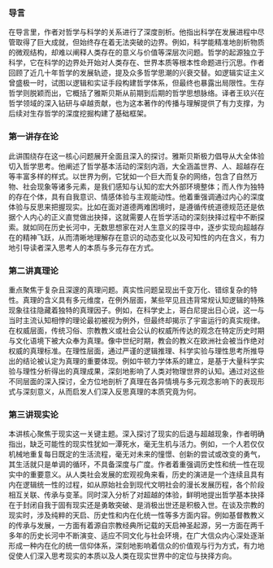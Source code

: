 ### 导言
在导言里，作者对哲学与科学的关系进行了深度剖析。他指出科学在发展进程中尽管取得了巨大成就，但始终存在着无法突破的边界。例如，科学能精准地剖析物质的微观结构，却难以阐释人类存在的意义与价值等深层次问题。哲学的起源独立于科学，它在科学的边界处开始对人类存在、世界本质等根本性命题进行沉思。作者回顾了近几十年哲学的发展轨迹，提及众多哲学思潮的兴衰交替。如逻辑实证主义曾盛极一时，试图以逻辑和实证手段构建哲学体系，但最终也暴露出局限性。生存哲学则脱颖而出，它概括了雅斯贝斯从前期到后期的哲学思想脉络。译者王玖兴在哲学领域的深入钻研与卓越贡献，也为这本著作的传播与理解提供了有力支撑，为后续对生存哲学的深度挖掘构建了基础框架。

### 第一讲存在论
此讲围绕存在这一核心问题展开全面且深入的探讨。雅斯贝斯极力倡导从大全体验切入哲学思考。他阐述了哲学基本活动的深刻内涵，大全涵盖世界、人、超越存在等丰富多样的样式。以世界为例，它犹如一个巨大而复杂的网络，包含了自然万物、社会现象等诸多元素，是我们感知与认知的宏大外部环境整体；而人作为独特的存在个体，具有自我意识、情感体验与主观能动性。他着重强调通过内心的深度体验与反思来把握现实。比如在面对道德两难困境时，是遵循传统道德规范还是依据个人内心的正义直觉做出抉择，这就需要人在哲学活动的深刻抉择过程中不断探索。就如同在历史长河中，无数思想家在对人生意义的探寻中，逐步实现向超越存在的精神飞跃，从而清晰地理解存在意识的动态变化以及可知性的内在含义，有力地引导读者深入思考人的本质与多元存在方式。

### 第二讲真理论
重点聚焦于复杂且深邃的真理问题。真实性问题呈现出千变万化、错综复杂的特性。真理的含义具有多元维度，在例外层面，某些罕见且违背常规认知逻辑的特殊现象往往隐藏着独特的真理因子。例如，在科学史上，哥白尼提出日心说，这一与当时主流认知相悖的理论最初被视为例外，但最终却揭示了宇宙运行的真实规律。在权威层面，传统习俗、宗教教义或社会公认的权威所传达的观念在特定历史时期与文化语境下被大众奉为真理。像中世纪时期，教会的教义在欧洲社会被当作绝对权威的真理标准。在理性层面，通过严谨的逻辑推理、科学实验与理性思考所推导出的结论被认定为真理的重要体现。例如牛顿力学体系的建立，是基于大量科学实验与理性分析得出的真理成果，深刻地影响了人类对物理世界的认知。通过对这些不同层面的深入探讨，全方位地剖析了真理在各异情境与多元观念影响下的表现形式与深刻意义，从而启发人们深入反思真理的本质究竟为何。

### 第三讲现实论
本讲核心聚焦于现实这一关键主题。深入探讨了现实的后退与超越现象，作者明确指出，缺乏可能性的现实性犹如一潭死水，毫无生机与活力。例如，一个人若仅仅机械地重复每日既定的生活流程，毫无对未来的憧憬、创新的尝试或改变的勇气，其生活就只是单调的循环，不具备深度与广度。作者着重强调历史性和统一性在现实中的重要意义。从人类社会发展的宏观视角来看，历史的演进是一个连续且具有内在逻辑统一性的过程，如从原始社会到现代文明社会的漫长发展历程，各个阶段相互关联、传承与变革。同时深入分析了对超越的体验，鲜明地提出哲学基本抉择在于封闭自我于固有现实还是勇敢突破、是消极出世还是积极入世。在谈及宗教的现实时，涉及纯粹的天启、历史性和内在化统一性等多方面内容。例如基督教教义的传承与发展，一方面有着源自宗教经典所记载的天启神圣起源，另一方面在两千多年的历史长河中不断演变、适应不同文化与社会环境，在广大信众内心深处逐渐形成一种内在化的统一信仰体系，深刻地影响着信众的价值观与行为方式，有力地促使人们深入思考现实的本质以及人类在现实世界中的定位与抉择方向。 